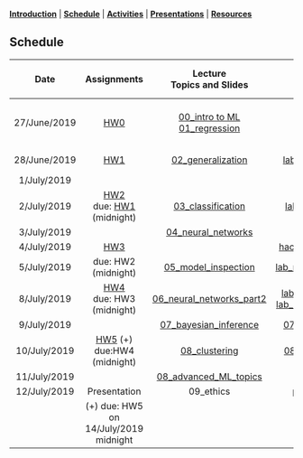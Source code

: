 [**Introduction**](https://melaniefp.github.io/intro_to_ML_DSC6135/) | [**Schedule**](schedule.html) | [**Activities**](activities.html) | [**Presentations**](papers/presentations.html) | [**Resources**](references.html)

## Schedule

|  **Date** | **Assignments** | **Lecture<br/>Topics and Slides** | **Practicals** | **Supplemental,<br/> Readings and Demos** |
| :---: | :---: | :---: | :---: | :---: |
|  27/June/2019 | [HW0](hw/hw0.md) | [00_intro to ML](slides/00_intro_slides.pdf) [01_regression](slides/01_regression.pdf) |  | [intro_numpy.ipynb](supplementary/intro_numpy.ipynb)<br/> [00_review_notes.pdf](slides/00_review_notes.pdf)<br/> Section 2.3 of ESL Book |
|  28/June/2019 | [HW1](hw/hw1.md) | [02_generalization](slides/02_generalization.pdf)  |  [lab_generalization](supplementary/02_practical_variance_reduction_and_likelihood.ipynb) | Chap.3 Bishop<br>Chap.7 ESL|
|  1/July/2019 |  | | [ideathon](https://docs.google.com/document/d/18zX8fHoosjsIoUFmhmZ9GdhB6ZjSFNqCyILRMtCCP4E/edit?usp=sharing)  | Chap.3 Bishop |
|  2/July/2019 | [HW2](hw/hw2.md) <br/> due: [HW1](hw/hw1.md) (midnight) | [03_classification](slides/classification/03_classification.ipynb) | [lab_classification](slides/classification/practical_classification.zip)  | Section 4.1 Bishop<br>Section 4.3 Bishop |
|  3/July/2019 |  | [04_neural_networks](slides/neural_networks/04_neural_networks.ipynb) | | [external_demo](https://playground.tensorflow.org) |
|  4/July/2019 | [HW3](hw/hw3.md) | | [hackathon](slides/hackathon.zip) (4-8pm)  |  |
|  5/July/2019 | due: HW2 (midnight) | [05_model_inspection](slides/05_practical.pdf) | [lab_model_inspection](slides/05_practical_using_models_in_practice.zip)  | [further_reading1](https://www.ritchieng.com/machine-learning-evaluate-linear-regression-model/)<br> [further_reading2](https://christophm.github.io/interpretable-ml-book/feature-importance.html) |
|  8/July/2019 | [HW4](hw/hw4.md) <br/> due: HW3 (midnight) | [06_neural_networks_part2](slides/neural_networks/04_neural_networks_part2.ipynb) | [lab_NN_regression](https://colab.research.google.com/drive/1JfzPbBRXfgx9SOHbkCVNxAirfqH_7Ic7#scrollTo=ALAbFrjKDu_H) [lab_NN_classification](https://colab.research.google.com/drive/1W4MZqQr04NeM42ryrFEBnUuKjgB4DfBA)  |[ext_link](http://neuralnetworksanddeeplearning.com/chap4.html)<br/> [optimizers](http://ruder.io/optimizing-gradient-descent/) |
|  9/July/2019 |  | [07_bayesian_inference](slides/07_bayesian_inference.pdf) | [07_labs_bayesian](slides/07_labs_bayesian_inference.zip)  |  |
|  10/July/2019 | [HW5](hw/hw5.md) (+)<br> due:HW4 (midnight) | [08_clustering](slides/08_lecture_clustering.ipynb) | [08_lab_clustering](slides/lab_clustering.zip) | [demo_kmeans](https://www.naftaliharris.com/blog/visualizing-k-means-clustering/) |
|  11/July/2019 |  | [08_advanced_ML_topics](slides/08_advanced_topics_ML.pdf) |  |  |
|  12/July/2019 | Presentation | 09_ethics | [presentations](papers/presentations.html) | [Git tutorial](https://learngitbranching.js.org/) |
|   | (+) due: HW5 on 14/July/2019 midnight |  |  |  |

